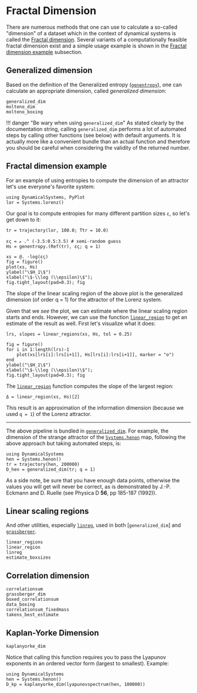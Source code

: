 # Fractal Dimension

There are numerous methods that one can use to calculate a so-called "dimension" of a dataset which in the context of dynamical systems is called the [Fractal dimension](https://en.wikipedia.org/wiki/Fractal_dimension).
Several variants of a computationally feasible fractal dimension exist and a simple usage example is shown in the [Fractal dimension example](@ref) subsection.

## Generalized dimension
Based on the definition of the Generalized entropy ([`genentropy`](@ref)), one can calculate an appropriate dimension, called *generalized dimension*:
```@docs
generalized_dim
molteno_dim
molteno_boxing
```

!!! danger "Be wary when using `generalized_dim`"
    As stated clearly by the documentation string, calling `generalized_dim` performs a lot of automated steps by calling other functions (see below)
    with default arguments. It is actually more like a convenient bundle than
    an actual function and therefore you should be careful
    when considering the validity of the returned number.

## Fractal dimension example
For an example of using entropies to compute the dimension of an attractor let's use everyone's favorite system:
```@example MAIN
using DynamicalSystems, PyPlot
lor = Systems.lorenz()
```

Our goal is to compute entropies for many different partition sizes `ε`, so let's get down to it:
```@example MAIN
tr = trajectory(lor, 100.0; Ttr = 10.0)

ες = ℯ .^ (-3.5:0.5:3.5) # semi-random guess
Hs = genentropy.(Ref(tr), ες; q = 1)
```

```@example MAIN
xs = @. -log(ες)
fig = figure()
plot(xs, Hs)
ylabel("\$H_1\$")
xlabel("\$-\\log (\\epsilon)\$");
fig.tight_layout(pad=0.3); fig
```

The slope of the linear scaling region of the above plot is the generalized dimension (of order q = 1) for the attractor of the Lorenz system.

Given that we _see_ the plot, we can estimate where the linear scaling region starts and ends. However, we can use the function [`linear_region`](@ref) to get an estimate of the result as well. First let's visualize what it does:

```@example MAIN
lrs, slopes = linear_regions(xs, Hs, tol = 0.25)

fig = figure()
for i in 1:length(lrs)-1
    plot(xs[lrs[i]:lrs[i+1]], Hs[lrs[i]:lrs[i+1]], marker = "o")
end
ylabel("\$H_1\$")
xlabel("\$-\\log (\\epsilon)\$");
fig.tight_layout(pad=0.3); fig
```

The [`linear_region`](@ref) function  computes the slope of the largest region:

```@example MAIN
Δ = linear_region(xs, Hs)[2]
```
This result is an approximation of the information dimension (because we used `q = 1`) of the Lorenz attractor.

---

The above pipeline is bundled in [`generalized_dim`](@ref).
For example, the dimension of the strange attractor of the
[`Systems.henon`](@ref) map, following the above approach but taking automated steps, is:
```@example MAIN
using DynamicalSystems
hen = Systems.henon()
tr = trajectory(hen, 200000)
D_hen = generalized_dim(tr; q = 1)
```

As a side note, be sure that you have enough data points, otherwise the values you will get will never be correct, as is demonstrated by
J.-P. Eckmann and D. Ruelle (see Physica D **56**, pp 185-187 (1992)).


## Linear scaling regions
And other utilities, especially [`linreg`](@ref), used in both [`generalized_dim`] and [`grassberger`](@ref).
```@docs
linear_regions
linear_region
linreg
estimate_boxsizes
```

## Correlation dimension
```@docs
correlationsum
grassberger_dim
boxed_correlationsum
data_boxing
correlationsum_fixedmass
takens_best_estimate
```

## Kaplan-Yorke Dimension
```@docs
kaplanyorke_dim
```
Notice that calling this function requires you to pass the Lyapunov exponents in an ordered vector form (largest to smallest). Example:
```@example MAIN
using DynamicalSystems
hen = Systems.henon()
D_kp = kaplanyorke_dim(lyapunovspectrum(hen, 100000))
```
